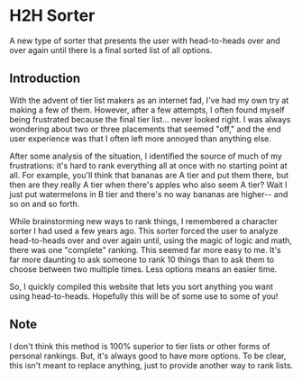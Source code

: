 # H2H Sorter
A new type of sorter that presents the user with head-to-heads over and over again until there is a final sorted list of all options.

## Introduction

With the advent of tier list makers as an internet fad, I've had my own try at making a few of them. However,
after a few attempts, I often found myself being frustrated because the final tier list... never looked right. I
was always wondering about two or three placements that seemed "off," and the end user experience was that
I often left more annoyed than anything else.

After some analysis of the situation, I identified the source of much of my frustrations: it's hard to rank everything
all at once with no starting point at all. For example, you'll think that bananas are A tier and put them there, but then
are they really A tier when there's apples who also seem A tier? Wait I just put watermelons in B tier and there's no way
bananas are higher-- and so on and so forth.

While brainstorming new ways to rank things, I remembered a character sorter I had used a few years ago. This sorter
forced the user to analyze head-to-heads over and over again until, using the magic of logic and math, there was one
"complete" ranking. This seemed far more easy to me. It's far more daunting to ask someone to rank 10 things than to ask
them to choose between two multiple times. Less options means an easier time.

So, I quickly compiled this website that lets you sort anything you want using head-to-heads. Hopefully this will be of
some use to some of you!

## Note

I don't think this method is 100% superior to tier lists or other forms of personal rankings. But, it's always good to have more
options. To be clear, this isn't meant to replace anything, just to provide another way to rank lists.

